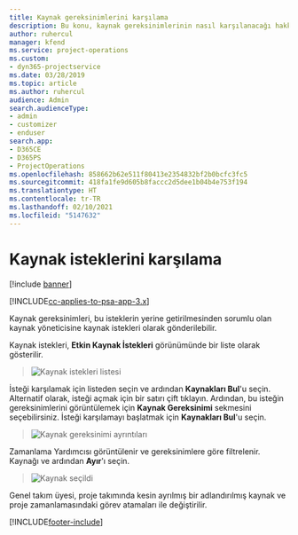 ```yaml
---
title: Kaynak gereksinimlerini karşılama
description: Bu konu, kaynak gereksinimlerinin nasıl karşılanacağı hakkında bilgi sağlar.
author: ruhercul
manager: kfend
ms.service: project-operations
ms.custom:
- dyn365-projectservice
ms.date: 03/28/2019
ms.topic: article
ms.author: ruhercul
audience: Admin
search.audienceType:
- admin
- customizer
- enduser
search.app:
- D365CE
- D365PS
- ProjectOperations
ms.openlocfilehash: 858662b62e511f80413e2354832bf2b0bcfc3fc5
ms.sourcegitcommit: 418fa1fe9d605b8faccc2d5dee1b04b4e753f194
ms.translationtype: HT
ms.contentlocale: tr-TR
ms.lasthandoff: 02/10/2021
ms.locfileid: "5147632"
---
```

# <a name="fulfilling-resource-requests"></a>Kaynak isteklerini karşılama

[!include [banner](../includes/psa-now-project-operations.md)]

[!INCLUDE[cc-applies-to-psa-app-3.x](../includes/cc-applies-to-psa-app-3x.md)]

Kaynak gereksinimleri, bu isteklerin yerine getirilmesinden sorumlu olan kaynak yöneticisine kaynak istekleri olarak gönderilebilir.

Kaynak istekleri, **Etkin Kaynak İstekleri** görünümünde bir liste olarak gösterilir.

> ![Kaynak istekleri listesi](media/Resource-Management-image59.png)

İsteği karşılamak için listeden seçin ve ardından **Kaynakları Bul**'u seçin. Alternatif olarak, isteği açmak için bir satırı çift tıklayın. Ardından, bu isteğin gereksinimlerini görüntülemek için **Kaynak Gereksinimi** sekmesini seçebilirsiniz. İsteği karşılamayı başlatmak için **Kaynakları Bul**'u seçin.

> ![Kaynak gereksinimi ayrıntıları](media/Resource-Management-image60.png)

Zamanlama Yardımcısı görüntülenir ve gereksinimlere göre filtrelenir. Kaynağı ve ardından **Ayır**'ı seçin.

> ![Kaynak seçildi](media/Resource-Management-image61.png)

Genel takım üyesi, proje takımında kesin ayrılmış bir adlandırılmış kaynak ve proje zamanlamasındaki görev atamaları ile değiştirilir.


[!INCLUDE[footer-include](../includes/footer-banner.md)]